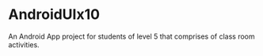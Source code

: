 # AndroidUIx10

An Android App project for students of level 5 that comprises of class room activities.
